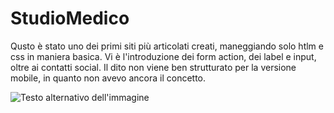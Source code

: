 # StudioMedico
Qusto è stato uno dei primi siti più articolati creati, maneggiando solo htlm e css in maniera basica.
Vi è l'introduzione dei form action, dei label e input, oltre ai contatti social.
Il dito non viene ben strutturato per la versione mobile, in quanto non avevo ancora il concetto.

![Testo alternativo dell'immagine](https://github.com/SerenaGigl/StudioMedico/blob/main/StudioMedicoDesk.png)
